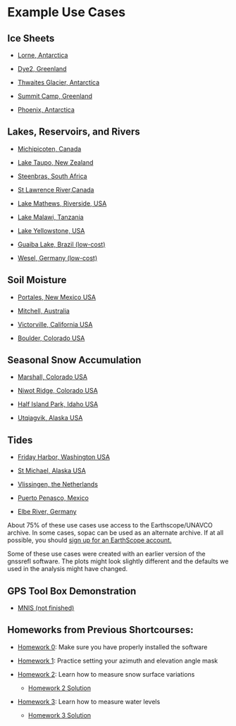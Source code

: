 # Example Use Cases 



## Ice Sheets

* [Lorne, Antarctica](https://gnssrefl.readthedocs.io/en/latest/use_cases/use_lorg.html)

* [Dye2, Greenland](https://gnssrefl.readthedocs.io/en/latest/use_cases/use_gls1.html)

* [Thwaites Glacier, Antarctica](https://gnssrefl.readthedocs.io/en/latest/use_cases/use_lthw.html)

* [Summit Camp, Greenland](https://gnssrefl.readthedocs.io/en/latest/use_cases/use_smm3.html)

* [Phoenix, Antarctica](https://gnssrefl.readthedocs.io/en/latest/use_cases/use_phnx.html)

## Lakes, Reservoirs, and Rivers

* [Michipicoten, Canada](https://gnssrefl.readthedocs.io/en/latest/use_cases/use_mchn.html)

* [Lake Taupo, New Zealand](https://gnssrefl.readthedocs.io/en/latest/use_cases/use_tgho.html)

* [Steenbras, South Africa](https://gnssrefl.readthedocs.io/en/latest/use_cases/use_sbas.html)

* [St Lawrence River,Canada](https://gnssrefl.readthedocs.io/en/latest/use_cases/use_pmtl.html)

* [Lake Mathews, Riverside, USA](https://gnssrefl.readthedocs.io/en/latest/use_cases/use_mat2.html)

* [Lake Malawi, Tanzania](https://gnssrefl.readthedocs.io/en/latest/use_cases/use_mbbc.html)

* [Lake Yellowstone, USA](https://gnssrefl.readthedocs.io/en/latest/use_cases/use_p709.html)

* [Guaiba Lake, Brazil (low-cost)](https://gnssrefl.readthedocs.io/en/latest/use_cases/use_sph1.html)

* [Wesel, Germany (low-cost)](https://gnssrefl.readthedocs.io/en/latest/use_cases/use_wesl.html)

## Soil Moisture 

* [Portales, New Mexico USA](https://gnssrefl.readthedocs.io/en/latest/use_cases/use_p038.html)

* [Mitchell, Australia](https://gnssrefl.readthedocs.io/en/latest/use_cases/use_mchl.html)

* [Victorville, California USA ](https://gnssrefl.readthedocs.io/en/latest/use_cases/use_scia.html)

* [Boulder, Colorado USA](https://gnssrefl.readthedocs.io/en/latest/use_cases/use_mfle.html)


## Seasonal Snow Accumulation

* [Marshall, Colorado USA](https://gnssrefl.readthedocs.io/en/latest/use_cases/use_p041.html)

* [Niwot Ridge, Colorado USA](https://gnssrefl.readthedocs.io/en/latest/use_cases/use_nwot.html)

* [Half Island Park, Idaho USA](https://gnssrefl.readthedocs.io/en/latest/use_cases/use_p360.html)

* [Utqiagvik, Alaska USA](https://gnssrefl.readthedocs.io/en/latest/use_cases/use_utqi.html)

## Tides 

* [Friday Harbor, Washington USA](https://gnssrefl.readthedocs.io/en/latest/use_cases/use_sc02.html)

* [St Michael, Alaska USA](https://gnssrefl.readthedocs.io/en/latest/use_cases/use_at01.html)

* [Vlissingen, the Netherlands](https://gnssrefl.readthedocs.io/en/latest/use_cases/use_vlis.html)

* [Puerto Penasco, Mexico](https://gnssrefl.readthedocs.io/en/latest/use_cases/use_tnpp.html)

* [Elbe River, Germany](https://gnssrefl.readthedocs.io/en/latest/use_cases/use_tggo.html)

About 75% of these use cases use access to the Earthscope/UNAVCO 
archive. In some cases, sopac can be used as an alternate archive. If at all 
possible, you should [sign up for an EarthScope account.](https://data-idm.unavco.org/user/profile/login)

Some of these use cases were created with an earlier version of the gnssrefl software.
The plots might look slightly different and the defaults we used in the analysis might have changed.

## GPS Tool Box Demonstration

* [MNIS (not finished)](https://gnssrefl.readthedocs.io/en/latest/use_cases/use_mnis.html)

## Homeworks from Previous Shortcourses:

* [Homework 0](https://gnssrefl.readthedocs.io/en/latest/homeworks/homework0.html): Make sure you have properly installed the software

* [Homework 1](https://gnssrefl.readthedocs.io/en/latest/homeworks/homework1.html): Practice setting your azimuth and elevation angle mask

* [Homework 2](https://gnssrefl.readthedocs.io/en/latest/homeworks/homework2.html): Learn how to measure snow surface variations 

    * [Homework 2 Solution](https://gnssrefl.readthedocs.io/en/latest/homeworks/homework2_soln.html)

* [Homework 3](https://gnssrefl.readthedocs.io/en/latest/homeworks/homework3.html): Learn how to measure water levels 

    * [Homework 3 Solution](https://gnssrefl.readthedocs.io/en/latest/homeworks/homework3_soln.html)
